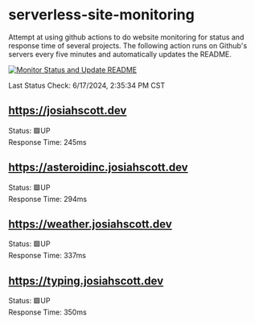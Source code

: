 # serverless-site-monitoring
Attempt at using github actions to do website monitoring for status and response time of several projects. The following action runs on Github's servers every five minutes and automatically updates the README.  

[![Monitor Status and Update README](https://github.com/JosiahSco/serverless-site-monitoring/actions/workflows/monitor.yaml/badge.svg)](https://github.com/JosiahSco/serverless-site-monitoring/actions/workflows/monitor.yaml)

Last Status Check: 6/17/2024, 2:35:34 PM CST

## https://josiahscott.dev
Status: 🟩UP  
Response Time: 245ms

## https://asteroidinc.josiahscott.dev
Status: 🟩UP  
Response Time: 294ms

## https://weather.josiahscott.dev
Status: 🟩UP  
Response Time: 337ms

## https://typing.josiahscott.dev
Status: 🟩UP  
Response Time: 350ms

